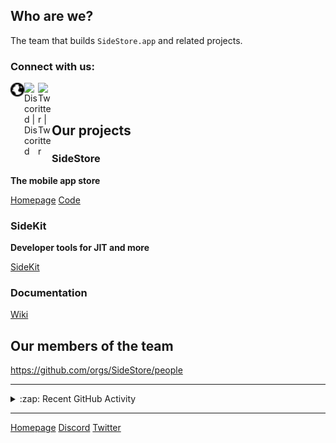 <!-- 
Docs: How to use GitHub README and actions to auto-generate embedded content.
https://github.com/anuraghazra/github-readme-stats
https://www.youtube.com/watch?v=n6d4KHSKqGk
https://github.com/rahuldkjain/github-profile-readme-generator
 -->

## Who are we?

The team that builds `SideStore.app` and related projects.

### Connect with us:

<!--
[![Website](https://img.shields.io/website?label=sidestore.io&style=for-the-badge&url=https://sidestore.io)](https://sidestore.io)
[![Twitter Follow](https://img.shields.io/twitter/follow/sidestore_io?color=1DA1F2&logo=twitter&style=for-the-badge)](https://twitter.com/intent/follow?original_referer=https%3A%2F%2Fgithub.com%2Fsidestore&screen_name=sidestore)
[![GitHub Followers](https://img.shields.io/github/followers/sidestore?style=for-the-badge)]()
[![GitHub Sponsors](https://img.shields.io/github/sponsors/sidestore?style=for-the-badge
)]() 
-->

[<img align="left" alt="sidestore.io" width="22px" src="https://raw.githubusercontent.com/iconic/open-iconic/master/svg/globe.svg" />][website]
[<img align="left" alt="Discord | Discord" width="22px" src="https://cdn.jsdelivr.net/npm/simple-icons@v3/icons/discord.svg" />][discord]
[<img align="left" alt="Twitter | Twitter" width="22px" src="https://cdn.jsdelivr.net/npm/simple-icons@v3/icons/twitter.svg" />][twitter]

<br />
<br />

## Our projects

### SideStore

__The mobile app store__

[Homepage][website]
[Code][git.sidestore]

### SideKit

__Developer tools for JIT and more__

[SideKit][git.sidekit]

### Documentation

[Wiki][wiki]

## Our members of the team

https://github.com/orgs/SideStore/people

---

<details>
  <summary>:zap: Recent GitHub Activity</summary>

<!--START_SECTION:activity-->
1. 🗣 Commented on [#155](https://github.com/SideStore/SideStore-Docs/issues/155) in [SideStore/SideStore-Docs](https://github.com/SideStore/SideStore-Docs)
2. 🗣 Commented on [#155](https://github.com/SideStore/SideStore-Docs/issues/155) in [SideStore/SideStore-Docs](https://github.com/SideStore/SideStore-Docs)
3. 🎉 Merged PR [#155](https://github.com/SideStore/SideStore-Docs/pull/155) in [SideStore/SideStore-Docs](https://github.com/SideStore/SideStore-Docs)
4. 🗣 Commented on [#153](https://github.com/SideStore/SideStore-Docs/issues/153) in [SideStore/SideStore-Docs](https://github.com/SideStore/SideStore-Docs)
5. 💪 Opened PR [#155](https://github.com/SideStore/SideStore-Docs/pull/155) in [SideStore/SideStore-Docs](https://github.com/SideStore/SideStore-Docs)
6. 🗣 Commented on [#1061](https://github.com/SideStore/SideStore/issues/1061) in [SideStore/SideStore](https://github.com/SideStore/SideStore)
7. ❗️ Closed issue [#1061](https://github.com/SideStore/SideStore/issues/1061) in [SideStore/SideStore](https://github.com/SideStore/SideStore)
8. 🗣 Commented on [#1063](https://github.com/SideStore/SideStore/issues/1063) in [SideStore/SideStore](https://github.com/SideStore/SideStore)
9. 🗣 Commented on [#1061](https://github.com/SideStore/SideStore/issues/1061) in [SideStore/SideStore](https://github.com/SideStore/SideStore)
10. 🗣 Commented on [#1061](https://github.com/SideStore/SideStore/issues/1061) in [SideStore/SideStore](https://github.com/SideStore/SideStore)
11. 🗣 Commented on [#1062](https://github.com/SideStore/SideStore/issues/1062) in [SideStore/SideStore](https://github.com/SideStore/SideStore)
12. 🗣 Commented on [#1063](https://github.com/SideStore/SideStore/issues/1063) in [SideStore/SideStore](https://github.com/SideStore/SideStore)
13. 🗣 Commented on [#1063](https://github.com/SideStore/SideStore/issues/1063) in [SideStore/SideStore](https://github.com/SideStore/SideStore)
14. 🗣 Commented on [#1061](https://github.com/SideStore/SideStore/issues/1061) in [SideStore/SideStore](https://github.com/SideStore/SideStore)
15. 🗣 Commented on [#1062](https://github.com/SideStore/SideStore/issues/1062) in [SideStore/SideStore](https://github.com/SideStore/SideStore)
16. 🗣 Commented on [#1062](https://github.com/SideStore/SideStore/issues/1062) in [SideStore/SideStore](https://github.com/SideStore/SideStore)
17. 🗣 Commented on [#1062](https://github.com/SideStore/SideStore/issues/1062) in [SideStore/SideStore](https://github.com/SideStore/SideStore)
18. 🗣 Commented on [#1063](https://github.com/SideStore/SideStore/issues/1063) in [SideStore/SideStore](https://github.com/SideStore/SideStore)
19. 🗣 Commented on [#1061](https://github.com/SideStore/SideStore/issues/1061) in [SideStore/SideStore](https://github.com/SideStore/SideStore)
20. ❗️ Opened issue [#1063](https://github.com/SideStore/SideStore/issues/1063) in [SideStore/SideStore](https://github.com/SideStore/SideStore)
<!--END_SECTION:activity-->

</details>

---

[Homepage][patreon] [Discord][discord] [Twitter][twitter]

<!--
- [Patreon][patreon]
- [OpenCollective][opencollective]
- [YouTube][youtube]
-->

[website]: https://sidestore.io
[wiki]: https://wiki.sidestore.io
[twitter]: https://twitter.com/sidestore_io
[discord]: https://discord.gg/sidestore-949183273383395328
[youtube]: https://youtube.com/TODO
[patreon]: https://www.patreon.com/SideStore
[opencollective]: https://opencollective.com/TODO
[git.sidestore]: https://github.com/SideStore/SideStore/
[git.sidekit]: https://github.com/SideStore/SideKit


